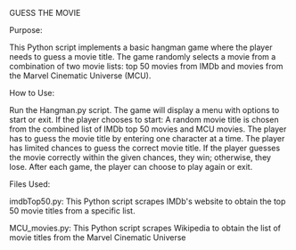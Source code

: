 GUESS THE MOVIE

Purpose:

This Python script implements a basic hangman game where the player needs to guess a movie title. 
The game randomly selects a movie from a combination of two movie lists: top 50 movies from IMDb and movies from the Marvel Cinematic Universe (MCU).

How to Use:

Run the Hangman.py script.
The game will display a menu with options to start or exit.
If the player chooses to start:
A random movie title is chosen from the combined list of IMDb top 50 movies and MCU movies.
The player has to guess the movie title by entering one character at a time.
The player has limited chances to guess the correct movie title.
If the player guesses the movie correctly within the given chances, they win; otherwise, they lose.
After each game, the player can choose to play again or exit.

Files Used:

imdbTop50.py: This Python script scrapes IMDb's website to obtain the top 50 movie titles from a specific list.

MCU_movies.py: This Python script scrapes Wikipedia to obtain the list of movie titles from the Marvel Cinematic Universe
